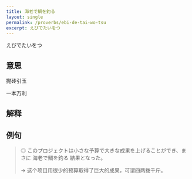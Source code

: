 ```yaml
---
title: 海老で鯛を釣る
layout: single
permalink: /proverbs/ebi-de-tai-wo-tsu
excerpt: えびでたいをつ
---
```


えびでたいをつ

## 意思

抛砖引玉

一本万利

## 解释

## 例句

> ◎ このプロジェクトは小さな予算で大きな成果を上げることができ、まさに 海老で鯛を釣る 結果となった。
>
> → 这个项目用很少的预算取得了巨大的成果，可谓四两拨千斤。

